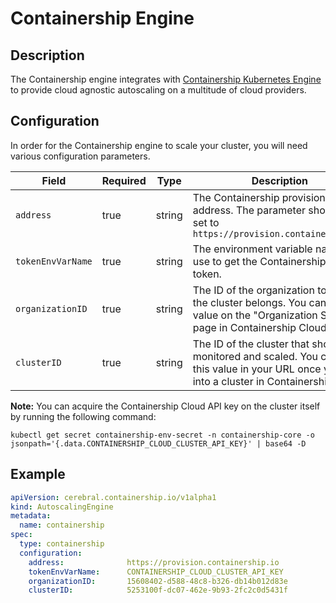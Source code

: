 
# Containership Engine

## Description
The Containership engine integrates with [Containership Kubernetes Engine](https://containership.io/containership-platform) to provide cloud agnostic autoscaling on a multitude of cloud providers.

## Configuration
In order for the Containership engine to scale your cluster, you will need various configuration parameters.

| Field | Required | Type | Description |
| ----- | -------- | ---- | ----------- |
| `address` | true | string | The Containership provision API address. The parameter should be set to `https://provision.containership.io` |
| `tokenEnvVarName` | true | string | The environment variable name to use to get the Containership API token. |
| `organizationID` | true | string | The ID of the organization to which the cluster belongs. You can find this value on the "Organization Settings" page in Containership Cloud. |
| `clusterID` | true | string | The ID of the cluster that should be monitored and scaled. You can find this value in your URL once you click into a cluster in Containership Cloud. |

**Note:** You can acquire the Containership Cloud API key on the cluster itself by running the following command:
```
kubectl get secret containership-env-secret -n containership-core -o jsonpath='{.data.CONTAINERSHIP_CLOUD_CLUSTER_API_KEY}' | base64 -D
```

## Example
```yaml
apiVersion: cerebral.containership.io/v1alpha1
kind: AutoscalingEngine
metadata:
  name: containership
spec:
  type: containership
  configuration:
    address:              https://provision.containership.io
    tokenEnvVarName:      CONTAINERSHIP_CLOUD_CLUSTER_API_KEY
    organizationID:       15608402-d588-48c8-b326-db14b012d83e
    clusterID:            5253100f-dc07-462e-9b93-2fc2c0d5431f
```
